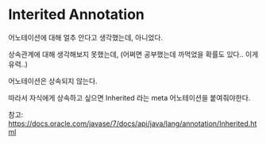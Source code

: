 # Interited Annotation

어노테이션에 대해 얼추 안다고 생각했는데, 아니었다.

상속관계에 대해 생각해보지 못했는데, (어쩌면 공부했는데 까먹었을 확률도 있다.. 이게 유력..)

어노테이션은 상속되지 않는다.

따라서 자식에게 상속하고 싶으면 Inherited 라는 meta 어노테이션을 붙여줘야한다.

참고: https://docs.oracle.com/javase/7/docs/api/java/lang/annotation/Inherited.html
